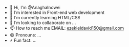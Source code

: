 - 👋 Hi, I’m @AnaghaInowei
- 👀 I’m interested in Front-end web development
- 🌱 I’m currently learning HTML/CSS
- 💞️ I’m looking to collaborate on ...
- 📫 How to reach me EMAIL: ezekieldavid150@gmail.com
- 😄 Pronouns: ...
- ⚡ Fun fact: ...

<!---
AnaghaInowei/AnaghaInowei is a ✨ special ✨ repository because its `README.md` (this file) appears on your GitHub profile.
You can click the Preview link to take a look at your changes.
--->
